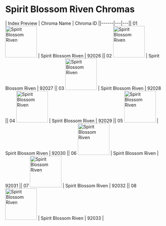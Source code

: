 # Spirit Blossom Riven Chromas

| Index  Preview | Chroma Name | Chroma ID ||------|---|---|| 01  <img src='https://raw.communitydragon.org/latest/plugins/rcp-be-lol-game-data/global/default/v1/champion-chroma-images/92/92026.png' alt='Spirit Blossom Riven' width='100'> | Spirit Blossom Riven | 92026 || 02  <img src='https://raw.communitydragon.org/latest/plugins/rcp-be-lol-game-data/global/default/v1/champion-chroma-images/92/92027.png' alt='Spirit Blossom Riven' width='100'> | Spirit Blossom Riven | 92027 || 03  <img src='https://raw.communitydragon.org/latest/plugins/rcp-be-lol-game-data/global/default/v1/champion-chroma-images/92/92028.png' alt='Spirit Blossom Riven' width='100'> | Spirit Blossom Riven | 92028 || 04  <img src='https://raw.communitydragon.org/latest/plugins/rcp-be-lol-game-data/global/default/v1/champion-chroma-images/92/92029.png' alt='Spirit Blossom Riven' width='100'> | Spirit Blossom Riven | 92029 || 05  <img src='https://raw.communitydragon.org/latest/plugins/rcp-be-lol-game-data/global/default/v1/champion-chroma-images/92/92030.png' alt='Spirit Blossom Riven' width='100'> | Spirit Blossom Riven | 92030 || 06  <img src='https://raw.communitydragon.org/latest/plugins/rcp-be-lol-game-data/global/default/v1/champion-chroma-images/92/92031.png' alt='Spirit Blossom Riven' width='100'> | Spirit Blossom Riven | 92031 || 07  <img src='https://raw.communitydragon.org/latest/plugins/rcp-be-lol-game-data/global/default/v1/champion-chroma-images/92/92032.png' alt='Spirit Blossom Riven' width='100'> | Spirit Blossom Riven | 92032 || 08  <img src='https://raw.communitydragon.org/latest/plugins/rcp-be-lol-game-data/global/default/v1/champion-chroma-images/92/92033.png' alt='Spirit Blossom Riven' width='100'> | Spirit Blossom Riven | 92033 |